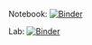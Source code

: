 Notebook: [![Binder](https://mybinder.org/badge_logo.svg)](https://mybinder.org/v2/gh/landc713/BIOS512-binder/main)

Lab: [![Binder](https://mybinder.org/badge_logo.svg)](https://mybinder.org/v2/gh/landc713/BIOS512-binder/main?urlpath=lab)
